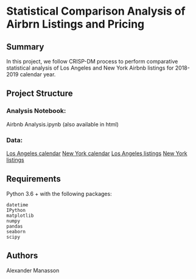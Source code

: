 # Statistical Comparison Analysis of Airbrn Listings and Pricing

## Summary

In this project, we follow CRISP-DM process to perform comparative statistical analysis of Los Angeles and New York Airbnb listings for 2018-2019 calendar year. 

## Project Structure

### Analysis Notebook:
    
Airbnb Analysis.ipynb (also available in html)

### Data:
    
[Los Angeles calendar](http://data.insideairbnb.com/united-states/ca/los-angeles/2018-10-05/data/calendar.csv.gz)
[New York calendar](http://data.insideairbnb.com/united-states/ny/new-york-city/2018-10-03/data/calendar.csv.gz)
[Los Angeles listings](http://data.insideairbnb.com/united-states/ca/los-angeles/2018-10-05/data/listings.csv.gz)
[New York listings](http://data.insideairbnb.com/united-states/ny/new-york-city/2018-10-03/data/listings.csv.gz)
       
## Requirements
Python 3.6 + with the following packages:

    datetime
    IPython
    matplotlib
    numpy
    pandas
    seaborn
    scipy
    

## Authors
Alexander Manasson

